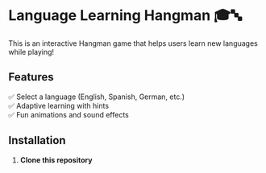 # Language Learning Hangman 🎓🔤

This is an interactive Hangman game that helps users learn new languages while playing!

## Features
✅ Select a language (English, Spanish, German, etc.)  
✅ Adaptive learning with hints  
✅ Fun animations and sound effects  

## Installation
1. **Clone this repository**  
